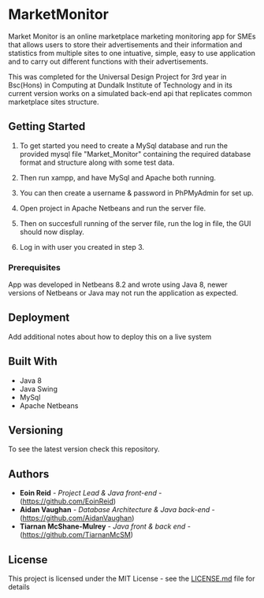 # MarketMonitor

Market Monitor is an online marketplace marketing monitoring app for SMEs that allows users to store their advertisements 
and their information and statistics from multiple sites to one intuative, simple, easy to use application and to carry out different
functions with their advertisements.

This was completed for the Universal Design Project for 3rd year in Bsc(Hons) in Computing at Dundalk Institute of Technology and in its current version works on a simulated back-end api that replicates common marketplace sites structure.

## Getting Started

1) To get started you need to create a MySql database and run the provided mysql file "Market_Monitor" containing the required database format and structure along with some test data.

2) Then run xampp, and have MySql and Apache both running.

3) You can then create a username & password in PhPMyAdmin for set up.

4) Open project in Apache Netbeans and run the server file.

5) Then on succesfull running of the server file, run the log in file, the GUI should now display.

6) Log in with user you created in step 3.

### Prerequisites

App was developed in Netbeans 8.2 and wrote using Java 8, newer versions of Netbeans or Java may not run the application as expected.

## Deployment

Add additional notes about how to deploy this on a live system

## Built With

* Java 8
* Java Swing
* MySql
* Apache Netbeans


## Versioning

To see the latest version check this repository.

## Authors

* **Eoin Reid** - *Project Lead & Java front-end* - (https://github.com/EoinReid)
* **Aidan Vaughan** - *Database Architecture & Java back-end* - (https://github.com/AidanVaughan)
* **Tiarnan McShane-Mulrey** - *Java front & back end* - (https://github.com/TiarnanMcSM)


## License

This project is licensed under the MIT License - see the [LICENSE.md](LICENSE.md) file for details

